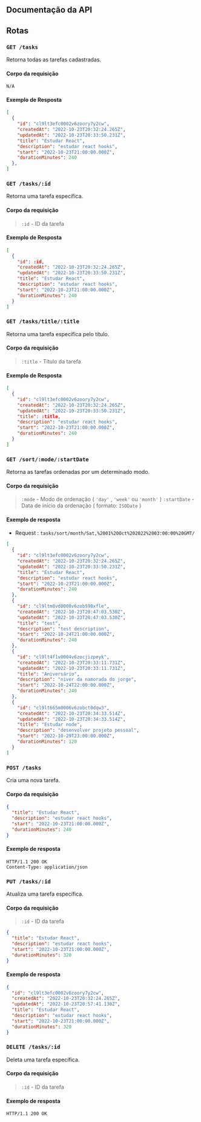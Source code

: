 ## Documentação da API

## Rotas

### `GET /tasks` 

Retorna todas as tarefas cadastradas.

#### Corpo da requisição

`N/A`

#### Exemplo de Resposta

```json
[
  {
    "id": "cl9lt3efc0002v6zoory7y2cw",
    "createdAt": "2022-10-23T20:32:24.265Z",
    "updatedAt": "2022-10-23T20:33:50.231Z",
    "title": "Estudar React",
    "description": "estudar react hooks",
    "start": "2022-10-23T21:00:00.000Z",
    "durationMinutes": 240
  },
]
```
### `GET /tasks/:id`

Retorna uma tarefa específica. 

#### Corpo da requisição
> `:id` - ID da tarefa


#### Exemplo de Resposta

```json
[
  {
    "id": :id,
    "createdAt": "2022-10-23T20:32:24.265Z",
    "updatedAt": "2022-10-23T20:33:50.231Z",
    "title": "Estudar React",
    "description": "estudar react hooks",
    "start": "2022-10-23T21:00:00.000Z",
    "durationMinutes": 240
  }
]
```

### `GET /tasks/title/:title`

Retorna uma tarefa específica pelo título.

#### Corpo da requisição
> `:title` - Título da tarefa

#### Exemplo de Resposta
```json
[
  {
    "id": "cl9lt3efc0002v6zoory7y2cw",
    "createdAt": "2022-10-23T20:32:24.265Z",
    "updatedAt": "2022-10-23T20:33:50.231Z",
    "title": :title,
    "description": "estudar react hooks",
    "start": "2022-10-23T21:00:00.000Z",
    "durationMinutes": 240
  }
]
```

### `GET /sort/:mode/:startDate`

Retorna as tarefas ordenadas por um determinado modo.

#### Corpo da requisição
> `:mode` - Modo de ordenação ( `'day'` , `'week'` ou `'month'` )
> `:startDate` - Data de início da ordenação ( formato: `ISODate` )


#### Exemplo de resposta
- Request : `tasks/sort/month/Sat,%2001%20Oct%202022%2003:00:00%20GMT/`
```json
[
  {
    "id": "cl9lt3efc0002v6zoory7y2cw",
    "createdAt": "2022-10-23T20:32:24.265Z",
    "updatedAt": "2022-10-23T20:33:50.231Z",
    "title": "Estudar React",
    "description": "estudar react hooks",
    "start": "2022-10-23T21:00:00.000Z",
    "durationMinutes": 240
  },
  {
    "id": "cl9ltm8vd0008v6zob598xfle",
    "createdAt": "2022-10-23T20:47:03.530Z",
    "updatedAt": "2022-10-23T20:47:03.530Z",
    "title": "test",
    "description": "test description",
    "start": "2022-10-24T21:00:00.000Z",
    "durationMinutes": 240
  },
  {
    "id": "cl9lt4f1v0004v6zocjizpeyk",
    "createdAt": "2022-10-23T20:33:11.731Z",
    "updatedAt": "2022-10-23T20:33:11.731Z",
    "title": "Aniversário",
    "description": "niver da namorada do jorge",
    "start": "2022-10-24T22:00:00.000Z",
    "durationMinutes": 240
  },
  {
    "id": "cl9lt665m0006v6zobct0dqw3",
    "createdAt": "2022-10-23T20:34:33.514Z",
    "updatedAt": "2022-10-23T20:34:33.514Z",
    "title": "Estudar node",
    "description": "desenvolver projeto pessoal",
    "start": "2022-10-29T23:00:00.000Z",
    "durationMinutes": 120
  }
]
```
### `POST /tasks`

Cria uma nova tarefa.

#### Corpo da requisição

```json
{
  "title": "Estudar React",
  "description": "estudar react hooks",
  "start": "2022-10-23T21:00:00.000Z",
  "durationMinutes": 240
}
```

#### Exemplo de resposta 

```http
HTTP/1.1 200 OK
Content-Type: application/json
```
### `PUT /tasks/:id`

Atualiza uma tarefa específica.

#### Corpo da requisição

> `:id` - ID da tarefa

```json
{
  "title": "Estudar React",
  "description": "estudar react hooks",
  "start": "2022-10-23T21:00:00.000Z",
  "durationMinutes": 320
}
```

#### Exemplo de resposta 

```json
{
  "id": "cl9lt3efc0002v6zoory7y2cw",
  "createdAt": "2022-10-23T20:32:24.265Z",
  "updatedAt": "2022-10-23T20:57:41.130Z",
  "title": "Estudar React",
  "description": "estudar react hooks",
  "start": "2022-10-23T21:00:00.000Z",
  "durationMinutes": 320
}
```

### `DELETE /tasks/:id`

Deleta uma tarefa específica.

#### Corpo da requisição
> `:id` - ID da tarefa

#### Exemplo de resposta

```http
HTTP/1.1 200 OK
```

